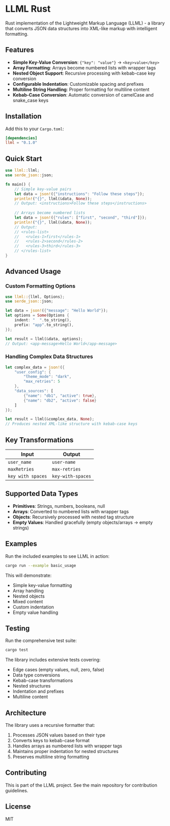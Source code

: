# LLML Rust

Rust implementation of the Lightweight Markup Language (LLML) - a library that converts JSON data structures into XML-like markup with intelligent formatting.

## Features

- **Simple Key-Value Conversion**: `{"key": "value"}` → `<key>value</key>`
- **Array Formatting**: Arrays become numbered lists with wrapper tags
- **Nested Object Support**: Recursive processing with kebab-case key conversion
- **Configurable Indentation**: Customizable spacing and prefixes
- **Multiline String Handling**: Proper formatting for multiline content
- **Kebab-Case Conversion**: Automatic conversion of camelCase and snake_case keys

## Installation

Add this to your `Cargo.toml`:

```toml
[dependencies]
llml = "0.1.0"
```

## Quick Start

```rust
use llml::llml;
use serde_json::json;

fn main() {
    // Simple key-value pairs
    let data = json!({"instructions": "Follow these steps"});
    println!("{}", llml(&data, None));
    // Output: <instructions>Follow these steps</instructions>
    
    // Arrays become numbered lists
    let data = json!({"rules": ["first", "second", "third"]});
    println!("{}", llml(&data, None));
    // Output:
    // <rules-list>
    //   <rules-1>first</rules-1>
    //   <rules-2>second</rules-2>
    //   <rules-3>third</rules-3>
    // </rules-list>
}
```

## Advanced Usage

### Custom Formatting Options

```rust
use llml::{llml, Options};
use serde_json::json;

let data = json!({"message": "Hello World"});
let options = Some(Options {
    indent: "  ".to_string(),
    prefix: "app".to_string(),
});

let result = llml(&data, options);
// Output: <app-message>Hello World</app-message>
```

### Handling Complex Data Structures

```rust
let complex_data = json!({
    "user_config": {
        "theme_mode": "dark",
        "max_retries": 5
    },
    "data_sources": [
        {"name": "db1", "active": true},
        {"name": "db2", "active": false}
    ]
});

let result = llml(&complex_data, None);
// Produces nested XML-like structure with kebab-case keys
```

## Key Transformations

| Input | Output |
|-------|--------|
| `user_name` | `user-name` |
| `maxRetries` | `max-retries` |
| `key with spaces` | `key-with-spaces` |

## Supported Data Types

- **Primitives**: Strings, numbers, booleans, null
- **Arrays**: Converted to numbered lists with wrapper tags
- **Objects**: Recursively processed with nested tag structure
- **Empty Values**: Handled gracefully (empty objects/arrays → empty strings)

## Examples

Run the included examples to see LLML in action:

```bash
cargo run --example basic_usage
```

This will demonstrate:
- Simple key-value formatting
- Array handling
- Nested objects
- Mixed content
- Custom indentation
- Empty value handling

## Testing

Run the comprehensive test suite:

```bash
cargo test
```

The library includes extensive tests covering:
- Edge cases (empty values, null, zero, false)
- Data type conversions
- Kebab-case transformations
- Nested structures
- Indentation and prefixes
- Multiline content

## Architecture

The library uses a recursive formatter that:
1. Processes JSON values based on their type
2. Converts keys to kebab-case format
3. Handles arrays as numbered lists with wrapper tags
4. Maintains proper indentation for nested structures
5. Preserves multiline string formatting

## Contributing

This is part of the LLML project. See the main repository for contribution guidelines.

## License

MIT